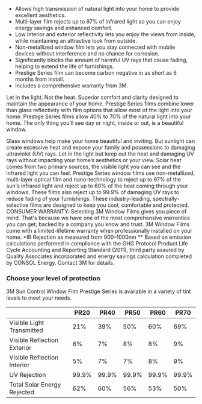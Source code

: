 - Allows high transmission of natural light into your home to provide excellent aesthetics.
- Multi-layer film rejects up to 97% of infrared light so you can enjoy energy savings and enhanced comfort.
- Low interior and exterior reflectivity lets you enjoy the views from inside, while maintaining an attractive look from outside.
- Non-metallized window film lets you stay connected with mobile devices without interference and no chance for corrosion.
- Significantly blocks the amount of harmful UV rays that cause fading, helping to extend the life of furnishings.
- Prestige Series film can become carbon negative in as short as 6 months from install.
- Includes a comprehensive warranty from 3M.

Let in the light. Not the heat. Superior comfort and clarity designed to maintain the appearance of your home. Prestige Series films combine lower than glass reflectivity with film options that allow most of the light into your home. Prestige Series films allow 40% to 70% of the natural light into your home. The only thing you'll see day or night, inside or out, is a beautiful window.

Glass windows help make your home beautiful and inviting. But sunlight can create excessive heat and expose your family and possessions to damaging ultraviolet (UV) rays. Let in the light but keep out the heat and damaging UV rays without impacting your home’s aesthetics or your view. Solar heat comes from two primary sources, the visible light you can see and the infrared light you can feel. Prestige Series window films use non-metallized, multi-layer optical film and nano-technology to reject up to 97% of the sun's infrared light and reject up to 60% of the heat coming through your windows. These films also reject up to 99.9% of damaging UV rays to reduce fading of your furnishings. These industry-leading, spectrally-selective films are designed to keep you cool, comfortable and protected. CONSUMER WARRANTY: Selecting 3M Window Films gives you piece of mind. That's because we have one of the most comprehensive warranties you can get; backed by a company you know and trust. 3M Window Films come with a limited-lifetime warranty when professionally installed on your home. *IR Rejection as measured from 900–1000nm ** Based on emission calculations performed in compliance with the GHG Protocol Product Life Cycle Accounting and Reporting Standard (2011), third party assured by Quality Associates incorporated and energy savings calculation completed by CONSOL Energy. Contact 3M for details.

### Choose your level of protection
3M Sun Control Window Film Prestige Series is available in a variety of tint levels to meet your needs.



||PR20|PR40|PR50|PR60|PR70|
|---|---|---|---|---|---|
Visible Light Transmitted|21%|39%|50%|60%|69%
Visible Reflection Exterior|6%|7%|8%|8%|9%
Visible Reflection Interior|5%|7%|7%|8%|9%
UV Rejection|99.9%|99.9%|99.9%|99.9%|99.9%
Total Solar Energy Rejected|62%|60%|56%|53%|50%



